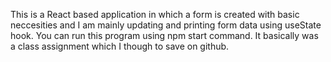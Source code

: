 This is a React based application in which a form is created with basic neccesities and I am mainly updating and printing form data using useState hook. You can run this program using npm start command. It basically was a class assignment which I though to save on github.
